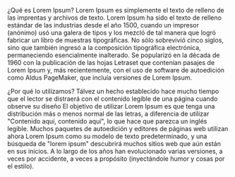 ¿Qué es Lorem Ipsum?
Lorem Ipsum es simplemente el texto de relleno de las imprentas y archivos de texto. Lorem Ipsum ha sido el texto de relleno
estándar de las industrias desde el año 1500, cuando un impresor (anónimo) usó una galera de tipos y los mezcló de tal manera
que logró fabricar un libro de muestras tipográficas. No sólo sobrevivió cinco siglos, sino que también ingresó a la
composición tipográfica electrónica, permaneciendo esencialmente inalterado. Se popularizó en la década de 1960 con la publicación de las
hojas Letraset que contenían pasajes de Lorem Ipsum y, más recientemente, con el uso de software de autoedición como Aldus PageMaker,
que incluía versiones de Lorem Ipsum.

¿Por qué lo utilizamos?
Tálvez un hecho establecido hace mucho tiempo que el lector se distraerá con el contenido legible de una página cuando observe su diseño
El objetivo de utilizar Lorem Ipsum es que tenga una distribución más o menos normal de las letras, a diferencia de utilizar "Contenido
aquí, contenido aquí", lo que hace que parezca un inglés legible. Muchos paquetes de autoedición y editores de páginas web utilizan ahora
Lorem Ipsum como su modelo de texto predeterminado, y una búsqueda de "lorem ipsum" descubrirá muchos sitios web que aún están en sus
inicios. A lo largo de los años han evolucionado varias versiones, a veces por accidente, a veces a propósito (inyectándole humor y cosas
por el estilo).